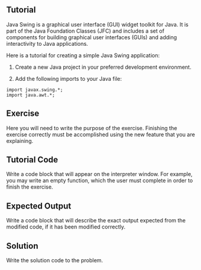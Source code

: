 Tutorial
--------
Java Swing is a graphical user interface (GUI) widget toolkit for Java. It is part of the Java Foundation Classes (JFC) and includes a set of components for building graphical user interfaces (GUIs) and adding interactivity to Java applications.

Here is a tutorial for creating a simple Java Swing application:

1. Create a new Java project in your preferred development environment.

2. Add the following imports to your Java file:

```
import javax.swing.*;
import java.awt.*;
```




Exercise
--------
Here you will need to write the purpose of the exercise. Finishing the exercise correctly
must be accomplished using the new feature that you are explaining.

Tutorial Code
-------------
Write a code block that will appear on the interpreter window. For example, you may
write an empty function, which the user must complete in order to finish the exercise.

Expected Output
---------------
Write a code block that will describe the exact output expected from the modified code,
if it has been modified correctly.

Solution
--------
Write the solution code to the problem.